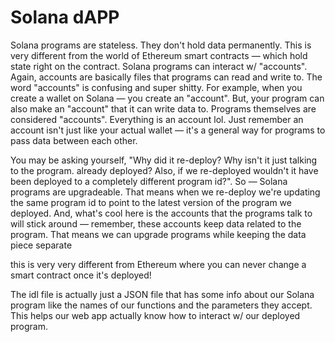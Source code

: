 # Solana dAPP

Solana programs are stateless. They don't hold data permanently. This is very different from the world of Ethereum smart contracts — which hold state right on the contract.
Solana programs can interact w/ "accounts".
Again, accounts are basically files that programs can read and write to. The word "accounts" is confusing and super shitty. For example, when you create a wallet on Solana — you create an "account". But, your program can also make an "account" that it can write data to. Programs themselves are considered "accounts".
Everything is an account lol. Just remember an account isn't just like your actual wallet — it's a general way for programs to pass data between each other.

You may be asking yourself, "Why did it re-deploy? Why isn't it just talking to the program. already deployed? Also, if we re-deployed wouldn't it have been deployed to a completely different program id?".
So — Solana programs are upgradeable. That means when we re-deploy we're updating the same program id to point to the latest version of the program we deployed. And, what's cool here is the accounts that the programs talk to will stick around — remember, these accounts keep data related to the program.
That means we can upgrade programs while keeping the data piece separate

this is very very different from Ethereum where you can never change a smart contract once it's deployed!

The idl file is actually just a JSON file that has some info about our Solana program like the names of our functions and the parameters they accept. This helps our web app actually know how to interact w/ our deployed program.